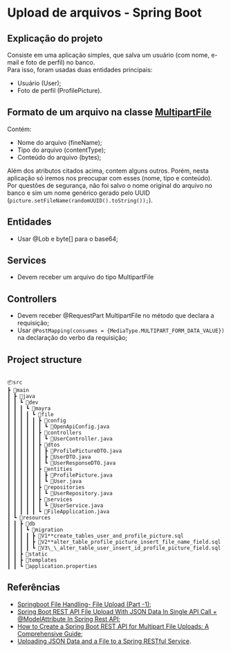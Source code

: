 # Upload de arquivos - Spring Boot

## Explicação do projeto

Consiste em uma aplicação simples, que salva um usuário (com nome, e-mail e foto de perfil) no banco.  
Para isso, foram usadas duas entidades principais:

- Usuário (User);
- Foto de perfil (ProfilePicture).

## Formato de um arquivo na classe [MultipartFile](https://docs.spring.io/spring-framework/docs/current/javadoc-api/org/springframework/web/multipart/MultipartFile.html)

Contém:

- Nome do arquivo (fineName);
- Tipo do arquivo (contentType);
- Conteúdo do arquivo (bytes);

Além dos atributos citados acima, contem alguns outros. Porém, nesta aplicação só iremos nos preocupar com esses (nome, tipo e conteúdo).  
Por questões de segurança, não foi salvo o nome original do arquivo no banco e sim um nome genérico gerado pelo UUID (`picture.setFileName(randomUUID().toString());`).

## Entidades

- Usar @Lob e byte[] para o base64;

## Services

- Devem receber um arquivo do tipo MultipartFile

## Controllers

- Devem receber @RequestPart MultipartFile no método que declara a requisição;
- Usar `@PostMapping(consumes = {MediaType.MULTIPART_FORM_DATA_VALUE})` na declaração do verbo da requisição;

## Project structure

```

📦src
┣ 📂main
┃ ┣ 📂java
┃ ┃ ┗ 📂dev
┃ ┃ ┃ ┗ 📂mayra
┃ ┃ ┃ ┃ ┗ 📂file
┃ ┃ ┃ ┃ ┃ ┣ 📂config
┃ ┃ ┃ ┃ ┃ ┃ ┗ 📜OpenApiConfig.java
┃ ┃ ┃ ┃ ┃ ┣ 📂controllers
┃ ┃ ┃ ┃ ┃ ┃ ┗ 📜UserController.java
┃ ┃ ┃ ┃ ┃ ┣ 📂dtos
┃ ┃ ┃ ┃ ┃ ┃ ┣ 📜ProfilePictureDTO.java
┃ ┃ ┃ ┃ ┃ ┃ ┣ 📜UserDTO.java
┃ ┃ ┃ ┃ ┃ ┃ ┗ 📜UserResponseDTO.java
┃ ┃ ┃ ┃ ┃ ┣ 📂entities
┃ ┃ ┃ ┃ ┃ ┃ ┣ 📜ProfilePicture.java
┃ ┃ ┃ ┃ ┃ ┃ ┗ 📜User.java
┃ ┃ ┃ ┃ ┃ ┣ 📂repositories
┃ ┃ ┃ ┃ ┃ ┃ ┗ 📜UserRepository.java
┃ ┃ ┃ ┃ ┃ ┣ 📂services
┃ ┃ ┃ ┃ ┃ ┃ ┗ 📜UserService.java
┃ ┃ ┃ ┃ ┃ ┗ 📜FileApplication.java
┃ ┗ 📂resources
┃ ┃ ┣ 📂db
┃ ┃ ┃ ┗ 📂migration
┃ ┃ ┃ ┃ ┣ 📜V1**create_tables_user_and_profile_picture.sql
┃ ┃ ┃ ┃ ┣ 📜V2**alter_table_profile_picture_insert_file_name_field.sql
┃ ┃ ┃ ┃ ┗ 📜V3\_\_alter_table_user_insert_id_profile_picture_field.sql
┃ ┃ ┣ 📂static
┃ ┃ ┣ 📂templates
┃ ┃ ┗ 📜application.properties

```

## Referências

- [Springboot File Handling- File Upload (Part -1)](https://medium.com/@samarthgvasist/springboot-file-handling-file-upload-part-1-e2fd7a9364b8);
- [Spring Boot REST API File Upload With JSON Data In Single API Call + @ModelAttribute In Spring Rest API](https://www.springjavatutorial.com/2021/09/spring-boot-rest-api-file-upload-with-json-data.html);
- [How to Create a Spring Boot REST API for Multipart File Uploads: A Comprehensive Guide](https://medium.com/@patelsajal2/how-to-create-a-spring-boot-rest-api-for-multipart-file-uploads-a-comprehensive-guide-b4d95ce3022b);
- [Uploading JSON Data and a File to a Spring RESTful Service](https://copyprogramming.com/howto/posting-a-file-and-json-data-to-spring-rest-service).
